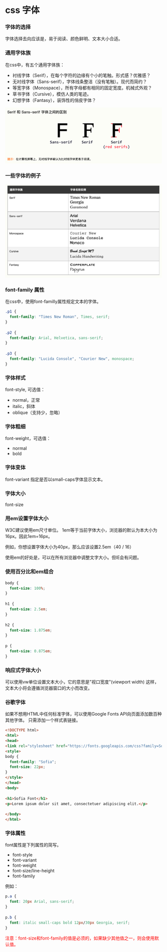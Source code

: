 # css 字体

### 字体的选择
字体选择去向应该是，易于阅读、颜色鲜明、文本大小合适。


### 通用字体族
在css中，有五个通用字体族：
- 衬线字体（Serif），在每个字符的边缘有个小的笔触。形式感？优雅感？
- 无衬线字体（Sans-serif），字体线条整洁（没有笔触）。现代而简约？
- 等宽字体（Monospace），所有字母都有相同的固定宽度。机械式外观？
- 草书字体（Cursive），模仿人类的笔迹。
- 幻想字体（Fantasy），装饰性的俏皮字体？

![字体对比](image/字体对比.png)


### 一些字体的例子
![一些字体的例子](image/一些字体的例子.png)


### font-family 属性
在css中，使用font-familly属性规定文本的字体。

```css
.p1 {
  font-family: "Times New Roman", Times, serif;
}

.p2 {
  font-family: Arial, Helvetica, sans-serif;
}

.p3 {
  font-family: "Lucida Console", "Courier New", monospace;
}
```


### 字体样式
font-style, 可选值：
- normal，正常
- italic，斜体
- oblique（支持少，忽略）


### 字体粗细
font-weight，可选值：
- normal
- bold


### 字体变体
font-variant 指定是否以small-caps字体显示文本。


### 字体大小
font-size


### 用em设置字体大小
W3C建议使用em尺寸单位。
1em等于当前字体大小，浏览器的默认为本大小为16px。因此1em=16px。

例如，你想设置字体大小为40px，那么应该设置2.5em（40 / 16）

使用em的好处是，可以在所有浏览器中调整文字大小。但IE会有问题。


### 使用百分比和em组合
```css
body {
  font-size: 100%;
}

h1 {
  font-size: 2.5em;
}

h2 {
  font-size: 1.875em;
}

p {
  font-size: 0.875em;
}
```


### 响应式字体大小
可以使用vw单位设置文本大小，它的意思是"视口宽度"(viewport width)
这样，文本大小将会遵循浏览器窗口的大小而改变。


### 谷歌字体
如果不想用HTML中任何标准字体，可以使用Google Fonts API向页面添加数百种其他字体。
只需添加一个样式表链接。
```html
<!DOCTYPE html>
<html>
<head>
<link rel="stylesheet" href="https://fonts.googleapis.com/css?family=Sofia">
<style>
body {
  font-family: "Sofia";
  font-size: 22px;
}
</style>
</head>
<body>

<h1>Sofia Font</h1>
<p>Lorem ipsum dolor sit amet, consectetuer adipiscing elit.</p>

</body>
</html>
```


### 字体属性
font属性是下列属性的简写。
- font-style
- font-variant
- font-weight
- font-size/line-height
- font-family

例如：
```css
p.a {
  font: 20px Arial, sans-serif;
}

p.b {
  font: italic small-caps bold 12px/30px Georgia, serif;
}
```
<font color="red">注意：font-size和font-family的值是必须的，如果缺少其他值之一，则会使用默认值。</font>


